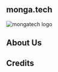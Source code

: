 ## monga.tech

![mongatech logo](https://jetlaglabs.github.io/assets/logo/mongatech/mongatech-dark-32x32.png)

## About Us

## Credits


